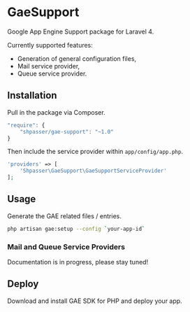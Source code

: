 # GaeSupport

Google App Engine Support package for Laravel 4.

Currently supported features:
- Generation of general configuration files,
- Mail service provider,
- Queue service provider.


## Installation

Pull in the package via Composer.

```js
"require": {
    "shpasser/gae-support": "~1.0"
}
```

Then include the service provider within `app/config/app.php`.

```php
'providers' => [
    'Shpasser\GaeSupport\GaeSupportServiceProvider'
];
```

## Usage

Generate the GAE related files / entries.

 ```bash
 php artisan gae:setup --config `your-app-id`
 ```

### Mail and Queue Service Providers

Documentation is in progress, please stay tuned!

## Deploy

Download and install GAE SDK for PHP and deploy your app.